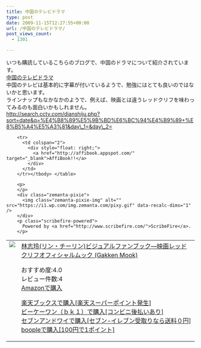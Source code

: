```yaml
---
title: 中国のテレビドラマ
type: post
date: 2009-11-15T12:27:55+00:00
url: /中国のテレビドラマ/
post_views_count:
  - 1301

---
```

いつも購読しているこちらのブログで、中国のドラマについて紹介されています。  
[中国のテレビドラマ][1]  
中国のテレビは基本的に字幕が付いているようで、勉強にはとても良いのではないかと思います。  
ラインナップもなかなかのようで、例えば、映画とは違うレッドクリフを味わってみるのも面白いかもしれません。  
http://search.cctv.com/dianshiju.php?sort=date&q=%E4%B8%89%E5%9B%BD%E6%BC%94%E4%B9%89+%E8%B5%A4%E5%A3%81&day\_1=&day\_2=

<table>
  <tr>
    <td style="vertical-align: top;">
      <a href="http://hb.afl.rakuten.co.jp/hgc/06d13246.10ebaa62.06d13247.1eb85ca0/?pc=http%3A%2F%2Fsearch.books.rakuten.co.jp%2Fbksearch%2Fdt%3Fg%3D001%26bisbn%3D4056055025" target="_blank"> <img src="https://i0.wp.com/ecx.images-amazon.com/images/I/51-%2BBXDOOiL._SL160_.jpg" style="border-style: none;" data-recalc-dims="1" /> </a>
    </td>
    <td style="vertical-align: top;">
      <a href="http://hb.afl.rakuten.co.jp/hgc/06d13246.10ebaa62.06d13247.1eb85ca0/?pc=http%3A%2F%2Fsearch.books.rakuten.co.jp%2Fbksearch%2Fdt%3Fg%3D001%26bisbn%3D4056055025" target="_blank"> 林志玲(リン・チーリン)ビジュアルファンブック―映画レッドクリフオフィシャルムック (Gakken Mook) </a></p>
      <p>
        おすすめ度:4.0<br />レビュー件数:4<br /><a href="http://www.amazon.co.jp/%E6%9E%97%E5%BF%97%E7%8E%B2-%E3%83%AA%E3%83%B3%E3%83%BB%E3%83%81%E3%83%BC%E3%83%AA%E3%83%B3-%E3%83%93%E3%82%B8%E3%83%A5%E3%82%A2%E3%83%AB%E3%83%95%E3%82%A1%E3%83%B3%E3%83%96%E3%83%83%E3%82%AF%E2%80%95%E6%98%A0%E7%94%BB%E3%83%AC%E3%83%83%E3%83%89%E3%82%AF%E3%83%AA%E3%83%95%E3%82%AA%E3%83%95%E3%82%A3%E3%82%B7%E3%83%A3%E3%83%AB%E3%83%A0%E3%83%83%E3%82%AF-Gakken-Mook/dp/4056055025%3FSubscriptionId%3D1JWQWN8E4Z5TR27962G2%26tag%3Dgaeaffibook-22%26linkCode%3Dxm2%26camp%3D2025%26creative%3D165953%26creativeASIN%3D4056055025" target="_blank"> Amazonで購入 </a>
      </p>
      <p>
        <a href="http://px.a8.net/svt/ejp?a8mat=1HPMBD+EAZZ1U+5WS+C1DUQ&a8ejpredirect=http%3A%2F%2Fsearch.books.rakuten.co.jp%2Fbksearch%2Fdt%3Fg%3D001%26bisbn%3D4056055025" target="_blank">楽天ブックスで購入[楽天スーパーポイント発生]</a> <img src="https://i2.wp.com/www12.a8.net/0.gif?resize=1%2C1" alt="" width="1" border="0" height="1" data-recalc-dims="1" /><br /><a href="http://px.a8.net/svt/ejp?a8mat=1HRMFS+EEKKOI+10UY+HUKPU&a8ejpredirect=http%3A%2F%2Fwww.bk1.jp%2FkeywordSearchResult%2F%3Fkeyword%3D4056055025%26storeCd%3D1%26searchFlg%3D9%26x%3D43%26y%3D11%26partnerid%3D02a801" target="_blank">ビーケーワン（ｂｋ１）で購入[コンビニ後払いあり]</a> <img src="https://i2.wp.com/www12.a8.net/0.gif?resize=1%2C1" alt="" width="1" border="0" height="1" data-recalc-dims="1" /><br /><a href="http://click.linksynergy.com/fs-bin/statform?id=aR0TIOX*qAA&offerid=137560&bnid=1490&subid=&subid=0&kword_in=4056055025&oop=on" target="_blank">セブンアンドワイで購入[セブン-イレブン受取りなら送料０円]</a><img src="http://ad.linksynergy.com/fs-bin/show?id=aR0TIOX*qAA&bids=137560&type=5&subid=0" width="1" border="0" height="1" /><br /><a href="http://click.linksynergy.com/fs-bin/statform?id=aR0TIOX*qAA&offerid=33310&bnid=2&subid=0&ifc=4&ifr=9784056055023" target="_blank">boopleで購入[100円で1ポイント]</a></td> </tr> 
        
        <tr>
          <td colspan="2">
            <div style="float: right;">
              <a href="http://affibook.appspot.com/" target="_blank">AffiBook!!</a>
            </div>
          </td>
        </tr></tbody> </table> 
        
        <p>
        </p>
        <div class="zemanta-pixie">
          <img class="zemanta-pixie-img" alt="" src="https://i1.wp.com/img.zemanta.com/pixy.gif" data-recalc-dims="1" />
        </div>
        <p class="scribefire-powered">
          Powered by <a href="http://www.scribefire.com/">ScribeFire</a>.
        </p>

 [1]: http://blog.goo.ne.jp/lvxiaoling/e/fbb5cb19a5faa37662145ed7a746ee5f
